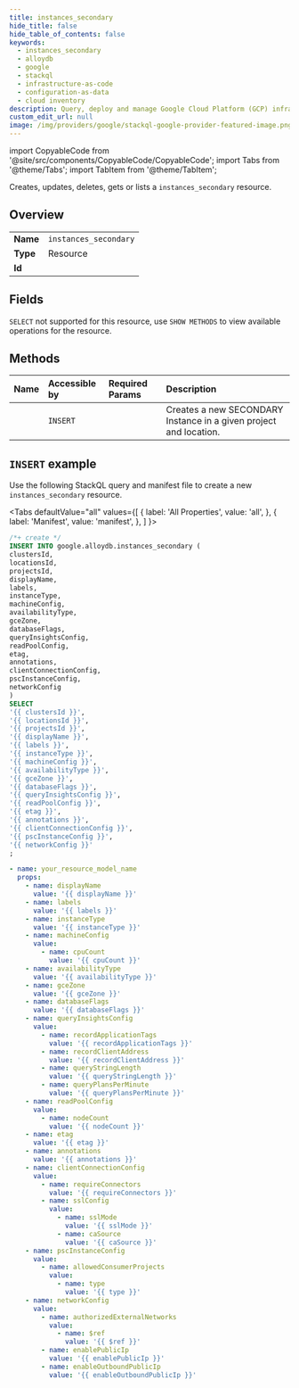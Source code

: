 ```yaml
---
title: instances_secondary
hide_title: false
hide_table_of_contents: false
keywords:
  - instances_secondary
  - alloydb
  - google
  - stackql
  - infrastructure-as-code
  - configuration-as-data
  - cloud inventory
description: Query, deploy and manage Google Cloud Platform (GCP) infrastructure and resources using SQL
custom_edit_url: null
image: /img/providers/google/stackql-google-provider-featured-image.png
---
```


import CopyableCode from '@site/src/components/CopyableCode/CopyableCode';
import Tabs from '@theme/Tabs';
import TabItem from '@theme/TabItem';

Creates, updates, deletes, gets or lists a <code>instances_secondary</code> resource.

## Overview
<table><tbody>
<tr><td><b>Name</b></td><td><code>instances_secondary</code></td></tr>
<tr><td><b>Type</b></td><td>Resource</td></tr>
<tr><td><b>Id</b></td><td><CopyableCode code="google.alloydb.instances_secondary" /></td></tr>
</tbody></table>

## Fields
`SELECT` not supported for this resource, use `SHOW METHODS` to view available operations for the resource.


## Methods
| Name | Accessible by | Required Params | Description |
|:-----|:--------------|:----------------|:------------|
| <CopyableCode code="createsecondary" /> | `INSERT` | <CopyableCode code="clustersId, locationsId, projectsId" /> | Creates a new SECONDARY Instance in a given project and location. |

## `INSERT` example

Use the following StackQL query and manifest file to create a new <code>instances_secondary</code> resource.

<Tabs
    defaultValue="all"
    values={[
        { label: 'All Properties', value: 'all', },
        { label: 'Manifest', value: 'manifest', },
    ]
}>
<TabItem value="all">

```sql
/*+ create */
INSERT INTO google.alloydb.instances_secondary (
clustersId,
locationsId,
projectsId,
displayName,
labels,
instanceType,
machineConfig,
availabilityType,
gceZone,
databaseFlags,
queryInsightsConfig,
readPoolConfig,
etag,
annotations,
clientConnectionConfig,
pscInstanceConfig,
networkConfig
)
SELECT 
'{{ clustersId }}',
'{{ locationsId }}',
'{{ projectsId }}',
'{{ displayName }}',
'{{ labels }}',
'{{ instanceType }}',
'{{ machineConfig }}',
'{{ availabilityType }}',
'{{ gceZone }}',
'{{ databaseFlags }}',
'{{ queryInsightsConfig }}',
'{{ readPoolConfig }}',
'{{ etag }}',
'{{ annotations }}',
'{{ clientConnectionConfig }}',
'{{ pscInstanceConfig }}',
'{{ networkConfig }}'
;
```
</TabItem>
<TabItem value="manifest">

```yaml
- name: your_resource_model_name
  props:
    - name: displayName
      value: '{{ displayName }}'
    - name: labels
      value: '{{ labels }}'
    - name: instanceType
      value: '{{ instanceType }}'
    - name: machineConfig
      value:
        - name: cpuCount
          value: '{{ cpuCount }}'
    - name: availabilityType
      value: '{{ availabilityType }}'
    - name: gceZone
      value: '{{ gceZone }}'
    - name: databaseFlags
      value: '{{ databaseFlags }}'
    - name: queryInsightsConfig
      value:
        - name: recordApplicationTags
          value: '{{ recordApplicationTags }}'
        - name: recordClientAddress
          value: '{{ recordClientAddress }}'
        - name: queryStringLength
          value: '{{ queryStringLength }}'
        - name: queryPlansPerMinute
          value: '{{ queryPlansPerMinute }}'
    - name: readPoolConfig
      value:
        - name: nodeCount
          value: '{{ nodeCount }}'
    - name: etag
      value: '{{ etag }}'
    - name: annotations
      value: '{{ annotations }}'
    - name: clientConnectionConfig
      value:
        - name: requireConnectors
          value: '{{ requireConnectors }}'
        - name: sslConfig
          value:
            - name: sslMode
              value: '{{ sslMode }}'
            - name: caSource
              value: '{{ caSource }}'
    - name: pscInstanceConfig
      value:
        - name: allowedConsumerProjects
          value:
            - name: type
              value: '{{ type }}'
    - name: networkConfig
      value:
        - name: authorizedExternalNetworks
          value:
            - name: $ref
              value: '{{ $ref }}'
        - name: enablePublicIp
          value: '{{ enablePublicIp }}'
        - name: enableOutboundPublicIp
          value: '{{ enableOutboundPublicIp }}'

```
</TabItem>
</Tabs>
